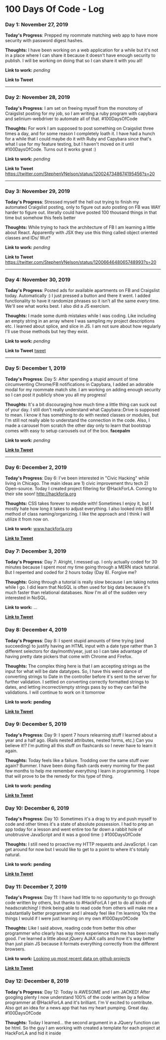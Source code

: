 # 100 Days Of Code - Log

### Day 1: November 27, 2019

**Today's Progress**: Prepped my roommate matching web app to have more security with password digest hashes.

**Thoughts:** I have been working on a web application for a while but it's not in a place where I can share it because it doesn't have enough security to publish. I will be working on doing that so I can share it with you all!

**Link to work:** _pending_

**Link to Tweet**

---

### Day 2: November 28, 2019

**Today's Progress**: I am set on freeing myself from the monotony of Craigslist posting for my job, so I am writing a ruby program with capybara and selinium-webdriver to automate all of that. #100DaysOfCode

**Thoughts:** For work I am supposed to post something on Craigslist three times a day, and for some reason I completely loath it. I have had a hunch for a while that I could maybe do it with Ruby and Capybara since that's what I use for my feature testing, but I haven't moved on it until #100DaysOfCode. Turns out it works great :)

**Link to work:** _pending_

**Link to Tweet** https://twitter.com/StephenVNelson/status/1200247348674195456?s=20

---

### Day 3: November 29, 2019

**Today's Progress**: Stressed myself the hell out trying to finish my automated Craigslist posting, only to figure out auto posting on FB was WAY harder to figure out. literally could have posted 100 thousand things in that time but somehow this feels better

**Thoughts:** While trying to hack the architecture of FB I am learning a little about React. Apparently with JSX they use this thing called object oriented classes and IDs/ Wut?

**Link to work:** _pending_

**Link to Tweet** https://twitter.com/StephenVNelson/status/1200664648065748993?s=20

---

### Day 4: November 30, 2019

**Today's Progress**: Posted ads for available apartments on FB and Craigslist today. Automatically :) I just pressed a button and there it went. I added functionality to have it randomize phrases so it isn't all the same every time. We'll see what works best. I also did a JS exercism.

**Thoughts:** I made some dumb mistakes while I was coding. Like including an empty string in an array where I was sampling my project descriptions etc. I learned about splice, and slice in JS. I am not sure about how regularly I'll use those methods but hey they exist.

**Link to work:** _pending_

**Link to Tweet** [tweet](https://twitter.com/StephenVNelson/status/1200976915416305664?s=20)

---

### Day 5: December 1, 2019

**Today's Progress**: Day 5: After spending a stupid amount of time circumventing Chrome/FB notifications in Capybara, I added an adorable modal for my roommate match site. I am working on adding enough security so I can post it publicly show you all my progress!

**Thoughts:** It's a bit discouraging how much time a little thing can suck out of your day. I still don't really understand what Capybara::Drive is supposed to mean. I know it has something to do with nested classes or modules, but I'm still not really able to understand the connection in the code. Also, I made a carousel from scratch the other day only to learn that bootstrap comes with easy to setup carousels out of the box. **facepalm**

**Link to work:** _pending_

**[Link to Tweet](https://twitter.com/StephenVNelson/status/1201351094053437440?s=20)**

---

### Day 6: December 2, 2019

**Today's Progress**: Day 6: I've been interested in "Civic Hacking" while living in Chicago. The main ideas are 1) civic improvement thru tech 2) Open-source. Today I created project filtering for @HackForLA. Coming to their site soon! http://hackforla.org

**Thoughts:** CSS takes forever to meddle with! Sometimes I enjoy it, but I mostly hate how long it takes to adjust everything. I also looked into BEM method of class naming/organizing. I like the approach and I think I will utilize it from now on.  

**Link to work:** www.hackforla.org

**[Link to Tweet](https://twitter.com/StephenVNelson/status/1201686447847137280?s=20)**

### Day 7: December 3, 2019

**Today's Progress**: Day 7: Alright, I messed up. I only actually coded for 30 minutes because I spent most my time going through a MERN stack tutorial. But I repented and coded for 2 hours today (Day 8). Forgive me?

**Thoughts:** Going through a tutorial is really slow because I am taking notes while I go. I did learn that NoSQL is often used for big data because it's much faster than relational databases. Now I'm all of the sudden very interested in NoSQL.

**Link to work:** ...

**[Link to Tweet](https://twitter.com/StephenVNelson/status/1202462688837681152?s=20)**

### Day 8: December 4, 2019

**Today's Progress**: Day 8: I spent stupid amounts of time trying (and succeeding) to justify having an HTML input with a date type rather than 3 different selectors for day/month/year, just so I can take advantage of having pretty date pickers that come with Chrome and Firefox.

**Thoughts:** The complex thing here is that I am accepting strings as the input for what will be date datatypes. So, I have this weird dance of converting strings to Date in the controller before it's sent to the server for further validation. I settled on converting correctly formatted strings to dates, and letting incorrect/empty strings pass by so they can fail the validations. I will continue to work on it tomorrow

**Link to work:** __pending__

**[Link to Tweet](https://twitter.com/StephenVNelson/status/1202464303200100352?s=20)**

### Day 9: December 5, 2019

**Today's Progress**: Day 9: I spent 7 hours relearning stuff I learned about a year and a half ago. (Rails nested attributes, nested forms, etc.) Can you believe it!? I'm putting all this stuff on flashcards so I never have to learn it again.

**Thoughts:** Today feels like a failure. Trodding over the same stuff over again? Bummer. I have been doing flash cards every morning for the past few months to help me remember everything I learn in programming. I hope that will prove to be the remedy for this type of thing.

**Link to work:** __pending__

**[Link to Tweet](https://twitter.com/StephenVNelson/status/1202780466379513856?s=20)**

### Day 10: December 6, 2019

**Today's Progress**: Day 10: Sometimes it's a drag to try and push myself to code and other times it's a state of absolute possession. I had to prep an app today for a lesson and went entire too far down a rabbit hole of unobtrusive JavaScript and it was a good time :) #100DaysOfCode

**Thoughts:** I still need to proactive my HTTP requests and JavaScript. I can get around for now but I would like to get to a point to where it's totally natural.

**Link to work:** __pending__

**[Link to Tweet](https://twitter.com/StephenVNelson/status/1202780466379513856?s=20)**

### Day 11: December 7, 2019

**Today's Progress**: Day 11: I have had little to no opportunity to go through code written by others, but thanks to #HackForLA I get to do all kinds of headscratching! I think being able to read code from others will make me a substantially better programmer and I already feel like I'm learning 10x the things I would if I were just learning on my own #100DaysOfCode

**Thoughts:** Like I said above, reading code from better this other programmer who clearly has way more experience than me has been really good. I've learned a little about jQuery AJAX calls and how it's way better than just plain JS because it formats everything correctly from the different browsers.

**Link to work:** [Looking up most recent data on github projects](https://github.com/hackforla/github-api-test)

**[Link to Tweet](https://twitter.com/StephenVNelson/status/1203571280139735040?s=20)**

### Day 12: December 8, 2019

**Today's Progress**: Day 12: Today is AWESOME and I am JACKED! After googling plenty I now understand 100% of the code written by a fellow programmer at @HackForLA and it's brilliant. I'm V excited to contribute. Also got an idea for a news app that has my heart pumping. Great day. #100DaysOfCode

**Thoughts:** Today I learned... the second argument in a JQuery function can be html. So the guy I am working with created a template for each project at HackForLA and hid it inside <script> tags and saved that html in a JQuery object and stored it in a variable. He then used that variable as his second argument for a call into a JQuery function then proceeded to change all of the values based on the data!

**Link to work:** [Looking up most recent data on github projects](https://github.com/hackforla/github-api-test)

**[Link to Tweet](https://twitter.com/StephenVNelson/status/1203571280139735040?s=20)**

### Day 14: December 9, 2019

**Today's Progress**: Day 14 & 15 & 16: Three days of researching ways to save a JSON file from a github API request to give our Jekyll site "dynamic-ness". I think we've decided on Github actions but it's hella confusing to me. If anybody would like to assists, I wouldn't mind. #100DaysOfCode

**Thoughts:**

**Link to work:** [Looking up most recent data on github projects](https://github.com/hackforla/github-api-test)

**[Link to Tweet](https://twitter.com/StephenVNelson/status/1205066500563824640?s=20)**

### Day 15: December 10, 2019

**Today's Progress**: Day 14 & 15 & 16: Three days of researching ways to save a JSON file from a github API request to give our Jekyll site "dynamic-ness". I think we've decided on Github actions but it's hella confusing to me. If anybody would like to assists, I wouldn't mind. #100DaysOfCode

**Thoughts:**

**Link to work:** [Looking up most recent data on github projects](https://github.com/hackforla/github-api-test)

**[Link to Tweet](https://twitter.com/StephenVNelson/status/1205066500563824640?s=20)**

### Day 16: December 11, 2019

**Today's Progress**: Day 14 & 15 & 16: Three days of researching ways to save a JSON file from a github API request to give our Jekyll site "dynamic-ness". I think we've decided on Github actions but it's hella confusing to me. If anybody would like to assists, I wouldn't mind. #100DaysOfCode

**Thoughts:**

**Link to work:** [Looking up most recent data on github projects](https://github.com/hackforla/github-api-test)

**[Link to Tweet](https://twitter.com/StephenVNelson/status/1205066500563824640?s=20)**

### Day 17: December 12, 2019

**Today's Progress**: Day 17: The problem solving continues. With some help from @sam I was able to make my first successful Github action! Now I just need to figure out 1) how to save the data as a JSON file and do it all through docker. Progress is slow but inevitable. #100DaysOfCode

**Thoughts:**

**Link to work:** [Looking up most recent data on github projects](https://github.com/hackforla/github-api-test)

**[Link to Tweet](https://twitter.com/StephenVNelson/status/1205350464620875776?s=20)**

### Day 18, 19, 20, 21: December 13, 14, 15, 16, 2019

**Today's Progress**: Day 18 & 19 & 20 & 21: Yikes. I have been coding but in misery. Most of my time was spent refactoring my auto-craigslist-poster and do I feel proud? No, just bewildered that it took me so long. #100DaysOfCode

**Thoughts:** I am just totally spent. I don't feel good at all. I became obsessed with refactoring in the cleanest way possible and it turns out I just wasted a bunch of time because I would start to code in ways that aren't logical/possible so I would have to turn back around and start over again. I think this happened because I wasn't doing TDD. wow. crazy.

**Link to work:** https://github.com/StephenVNelson/Auto-Ad-Post

**[Link to Tweet](https://twitter.com/StephenVNelson/status/1206729246195929088?s=20)**

### Day 22: December 17, 2019

**Today's Progress**: Day 22: Spent my hour adjusting some CSS to fit in a different part of a web page. There are few things as daunting as being handed a massive CSS file and just getting to know the styling one line at a time. #100DaysOfCode

**Thoughts:** Something I didn't think about but definitely need to implement is going through and deleting classes in the chrome browser so i can see how everything changes.

**Link to work:** [Hack for LA Website](https://github.com/hackforla/website)

**[Link to Tweet](https://twitter.com/StephenVNelson/status/1206729246195929088?s=20)**

### Day 23: December 18, 2019

**Today's Progress**: Day 23: I gained a stronger testimony about the importance of naming variables in a descriptive way. I got some code from online as a boilerplate and I had to rewrite everything because it was all named a, b, c, d... It's just too many variables! #100DaysOfCode

**Thoughts:**

**Link to work:** [Hack for LA Website](https://github.com/hackforla/website)

**[Link to Tweet](https://twitter.com/StephenVNelson/status/1207849653485498369?s=20)**

### Day 24: December 19, 2019

**Today's Progress**: Day 24: The amount of effort it takes to change the styling of a select button is straight up comical. I've taken my project to what I deem, the functional eyesore stage. Now accepting all submissions of wisdom on how to improve the aesthetic. #100DaysOfCode

**Thoughts:** I can't beleive it's day 24. I feel like I have not at all progressed where I want to. I want to have more goal oriented coding time rather than just doing things that feel obligatory.

**Link to work:** [Hack for LA Website](https://github.com/hackforla/website)

**[Link to Tweet](https://twitter.com/StephenVNelson/status/1207849217995132929?s=20)**

### Day 25: December 20, 2019

**Today's Progress**: Day 25: Why has nobody told me about electron before!? Back when ruby was the only thing I knew I looked all over for a way to create a GUI with ruby code and I always came up with nothing. This makes me excited because there are plenty of personal apps that I would like to have for myself without having to deal with a browser #100DaysOfCode

**Thoughts:** It seems that it is very hard to get the time in that I want for coding. I keep on getting interrupted by so many things, and even then I feel like I am not progressing as fast as I would like.

**[Link to Tweet](https://twitter.com/StephenVNelson/status/1208939430167232512?s=20)***

### Day 26: December 21, 2019

**Today's Progress**: Day 26: Second day of learning electron because I finally finished the tutorial videos I was following, only to learn a bit of it was outdated. Was it worth it? Can you work it? Put your thing down, flip it and reverse it? #100DaysOfCode

**[Link to Tweet](https://twitter.com/StephenVNelson/status/1208939590880415744?s=20)**

### Day 27: December 22, 2019

**Today's Progress**: Day 27: I want to show my progress in things. I feel like I must be afraid to actually produce and publish code, but if I don't actually write code then I think this #100daysofCode thing isn't going to help me that much. I'll post my code tomorrow.

**[Link to Tweet](https://twitter.com/StephenVNelson/status/1208939673134845953?s=20)**

### Day 28: December 23, 2019

**Today's Progress**: Day 28: Big discovery today! You can store html in <template> tags and the browser will totally ignore it, then you can use JS to add that code with your own modifications! I'm using them like little components and its a BLAST #100DaysOfCode

**Thoughts:** Today was the most fun I've had in a while coding. I love using electron because I feel like it gives me permission to stop using so many dependancies and make a functional app with the basics... I can't explain why, it just does. aight? I was doing great until I ran into a bit of road block because there is apparently security vulnerabilities with making electron apps the old way by importing modules into the render process. So now there is this weird circuitous way of doing things that is really confusing to me. I hate losing momentum! I just wanna make something!

**[Link to Tweet](https://twitter.com/StephenVNelson/status/1209372294151200769?s=20)***

**Link to work:** [Hack for LA Website](https://github.com/StephenVNelson/electron-goals)

### Day 29: December 24, 2019

**Today's Progress**: Day 29: I like, don't love documentation sometimes. Electron docs say don't turn on node capability for the renderer process for security reasons but then says nothing about how you're supposed to use icp to send signals to the main process. I figured it out eventually... but took me all day. #100DaysOfCode

**Thoughts:**  Coded until I got confused about how to attach a function to an event listener to an object that doesn't exist yet etc. etc.. Functional programming is a slightly different headspace from the object oriented programming I'm used to in ruby but I am really enjoying how versatile it can be.

**[Link to Tweet](https://twitter.com/StephenVNelson/status/1210118641217179649?s=20)***

**Link to work:** [Electron Goals](https://github.com/StephenVNelson/electron-goals)

### Day 30: December 25, 2019

**Today's Progress**: Day 30: Just finished a month of #100DaysOfCode and while I've had A LOT of fun the past few days using electron I don't feel like I learned/accomplished as much as I would like. So, I'm making a tasks/goals app to remedy that ;) So far you can just add tasks.

**Thoughts:** Ok, I have really really enjoyed working outside of frameworks. Just me and a lot of javascript, which is so refreshing! It is taking me a little while to figure things out but I feel like I am learning a lot by doing and maintining a great momentum because I don't have to learn norms of different libraries just to code.

**[Link to Tweet](https://twitter.com/StephenVNelson/status/1210118771668471808?s=20)***

**Link to work:** [Electron Goals](https://github.com/StephenVNelson/electron-goals)

### Day 31: December 26, 2019

**Today's Progress**: Day 31: It took 5 hours to add the functionality to automatically post all of my apartments for sale on FB Marketplace (while deleting old posts so I'm not spamming). That's surprisingly fast for me. I feel like I'm getting smarter about finding elements on the DOM. #100DaysOfCode

**Thoughts:** A whole day. That's how long it took. Should I feel bad? I don't know. It's something I knew I had to do. I am a little worried. Am I progressing fast enough? Will I be good enough to get a job in the near future? I hope so.

**[Link to Tweet](https://twitter.com/StephenVNelson/status/1210400388030943232?s=20)***

**Link to work:** [Auto Add Post](https://github.com/StephenVNelson/Auto-Ad-Post)
